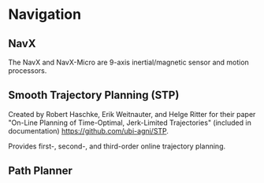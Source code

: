 # Navigation

## NavX

The NavX and NavX-Micro are 9-axis inertial/magnetic sensor and motion processors.

## Smooth Trajectory Planning (STP)

Created by Robert Haschke, Erik Weitnauter, and Helge Ritter for their paper "On-Line Planning of Time-Optimal, Jerk-Limited Trajectories" (included in documentation) https://github.com/ubi-agni/STP.

Provides first-, second-, and third-order online trajectory planning.


## Path Planner

